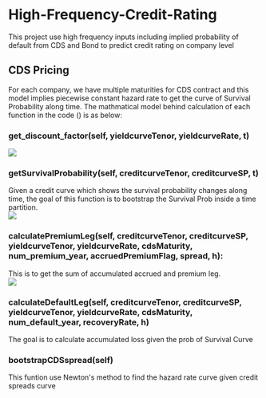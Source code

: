 # High-Frequency-Credit-Rating

This project use high frequency inputs including implied probability of default from CDS and Bond to predict credit rating on company level

## CDS Pricing
For each company, we have multiple maturities for CDS contract and this model implies piecewise constant hazard rate to get the curve of Survival Probability along time. The mathmatical model behind calculation of each function in the code () is as below:

### get_discount_factor(self, yieldcurveTenor, yieldcurveRate, t)
<img src="https://render.githubusercontent.com/render/math?math=Discount Factor = e^{-rt}">

### getSurvivalProbability(self, creditcurveTenor, creditcurveSP, t)
Given a credit curve which shows the survival probability changes along time, the goal of this function is to bootstrap the Survival Prob inside a time partition.<br/>
<img src="https://render.githubusercontent.com/render/math?math=ProbSurvival_{T} = ProbSurvival_{t}*e^{-hazard*(T-t)}">

### calculatePremiumLeg(self, creditcurveTenor, creditcurveSP, yieldcurveTenor, yieldcurveRate, cdsMaturity, num_premium_year, accruedPremiumFlag, spread, h):
This is to get the sum of accumulated accrued and premium leg. <br/>
<img src="https://render.githubusercontent.com/render/math?math=Premium = spread * (annuity %2B accruedPremium)">

### calculateDefaultLeg(self, creditcurveTenor, creditcurveSP, yieldcurveTenor, yieldcurveRate, cdsMaturity, num_default_year, recoveryRate, h)
The goal is to calculate accumulated loss given the prob of Survival Curve

### bootstrapCDSspread(self)
This funtion use Newton's method to find the hazard rate curve given credit spreads curve
